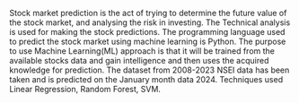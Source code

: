 Stock market prediction is the act of trying to determine the future value of the stock market, and analysing the risk in investing. The Technical analysis is used for making the stock predictions. The programming language used to predict the stock market using machine learning is Python. The purpose to use Machine Learning(ML) approach is that it will be trained from the available stocks data and gain intelligence and then uses the acquired knowledge for prediction. The dataset from 2008-2023 NSEI data has been taken and is predicted on the January month data 2024. Techniques used Linear Regression, Random Forest, SVM.
